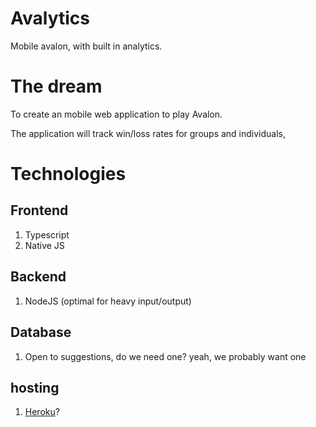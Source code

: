# Avalytics
Mobile avalon, with built in analytics.

# The dream
To create an mobile web application to play Avalon.

The application will track win/loss rates for groups and individuals, 

# Technologies

## Frontend
1. Typescript
2. Native JS

## Backend
1. NodeJS (optimal for heavy input/output)

## Database
1. Open to suggestions, do we need one? yeah, we probably want one

## hosting
1. [Heroku](https://www.heroku.com/)?
